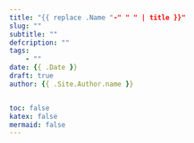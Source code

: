 ```yaml
---
title: "{{ replace .Name "-" " " | title }}"
slug: ""
subtitle: ""
defcription: ""
tags:
    - ""
date: {{ .Date }}
draft: true
author: {{ .Site.Author.name }}


toc: false
katex: false
mermaid: false
---
```



